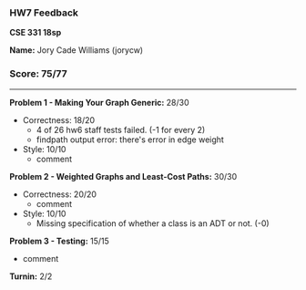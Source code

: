 ### HW7 Feedback

**CSE 331 18sp**

**Name:** Jory Cade Williams (jorycw)

### Score: 75/77
---
**Problem 1 - Making Your Graph Generic:** 28/30

- Correctness: 18/20
  - 4 of 26 hw6 staff tests failed. (-1 for every 2)
  - findpath output error: there's error in edge weight
- Style: 10/10
  - comment

**Problem 2 - Weighted Graphs and Least-Cost Paths:** 30/30

- Correctness: 20/20
  - comment
- Style: 10/10
  - Missing specification of whether a class is an ADT or not. (-0)

**Problem 3 - Testing:** 15/15

- comment

**Turnin:** 2/2

